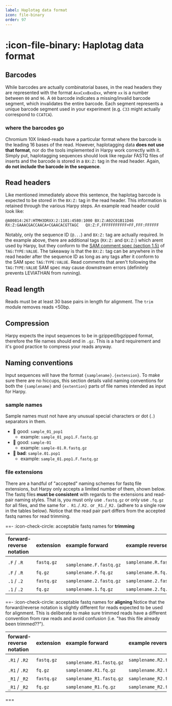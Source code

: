 ```yaml
---
label: Haplotag data format
icon: file-binary
order: 97
---
```

# :icon-file-binary: Haplotag data format

## Barcodes
While barcodes are actually combinatorial bases, in the read headers they are represented
with the format `AxxCxxBxxDxx`, where `xx` is a number between `00` and `96`. A `00` barcode 
indicates a missing/invalid barcode segment, which invalidates the entire barcode. Each segment represents a unique barcode segment used in your experiment (e.g. `C33` might actually correspond to `CCATCA`).

### where the barcodes go
Chromium 10X linked-reads have a particular format where the barcode is the leading 16 bases 
of the read. However, haplotagging data **does not use that format**, nor do the tools 
implemented in Harpy work correctly with it. Simply put, haplotagging sequences should look like regular FASTQ files of inserts and the barcode is stored in a `BX:Z:` tag in the read header. Again, **do not include the barcode in the sequence**.

## Read headers
Like mentioned immediately above this sentence, the haplotag barcode is expected to be stored
in the `BX:Z:` tag in the read header. This information is retained through the various Harpy
steps. An example read header could look like:
``` example valid read header
@A00814:267:HTMH3DRXX:2:1101:4580:1000 BX:Z:A02C01B11D46        RX:Z:GAAACGACCAACA+CGAACACGTTAGC   QX:Z:F,FFFFFFFFFFF+FF,FFF:FFFFFF
```
Notably, only the sequence ID (`@...`) and `BX:Z:` tag are actually required. In the example 
above, there are additional tags (`RX:Z:` and `QX:Z:`) which arent used by Harpy, but they 
conform to the [SAM comment spec (section 1.5)](https://samtools.github.io/hts-specs/SAMv1.pdf) 
of `TAG:TYPE:VALUE`. The takeaway is that the `BX:Z:` tag can be anywhere in the read header 
after the sequence ID as long as any tags after it conform to the SAM spec `TAG:TYPE:VALUE`. Read comments that aren't following the `TAG:TYPE:VALUE` SAM spec may cause downstream errors (definitely prevents LEVIATHAN from running).  

## Read length
Reads must be at least 30 base pairs in length for alignment. The `trim` module removes reads <50bp.

## Compression
Harpy expects the input sequences to be in gzipped/bgzipped format, therefore the file names should end in `.gz`. This is a hard requirement and it's good practice to compress your reads
anyway. 

## Naming conventions
Input sequences will have the format `{samplename}.{extension}`. To make sure there are no hiccups, this section details valid naming conventions for both the `{samplename}` and `{extention}` parts of file names intended as input for Harpy.

### sample names
Sample names must not have any unusual special characters or dot (`.`) separators in them.
- 🔵 good: `sample_01_pop1`
    - example: `sample_01_pop1.F.fastq.gz`
- 🔵 good: `sample-01`
    - example: `sample-01.R.fastq.gz`
- 🚫 **bad**: `sample.01.pop1`
    - example: `sample_01.pop1.F.fastq.gz`

### file extensions
There are a handful of "accepted" naming schemes for fastq file extensions, but Harpy only 
accepts a limited number of them, shown below. The fastq files **must be consistent** with regards to the extensions and read-pair naming styles.
That is, you must only use `.fastq.gz` or only use `.fq.gz` for all files, and the same for `.
R1.`/`.R2.` or `_R1.`/`_R2.` (adhere to a single row in the tables below).
Notice that the read pair part differs from the accepted fastq names for read trimming.

==- :icon-check-circle: acceptable fastq names for **trimming**

| forward-reverse notation | extension  | example forward          | example reverse         |
|:-------------------------|:-----------|:-------------------------|:------------------------|
| `.F` / `.R`                | `fastq.gz` | ` samplename.F.fastq.gz` | `samplename.R.fastq.gz` |
| `.F` / `.R`                | `fq.gz`    | `samplename.F.fq.gz`     | `samplename.R.fq.gz`    |
| `.1` / `.2`                | `fastq.gz` | `samplename.2.fastq.gz`  | `samplename.2.fastq.gz` |
| `.1` / `.2`                | `fq.gz`    | `samplename.1.fq.gz`     | `samplename.2.fq.gz`    |

==- :icon-check-circle: acceptable fastq names for **aligning**
Notice that the forward/reverse notation is slightly different for reads expected to be used for
alignment. This is deliberate to make sure trimmed reads have a different convention from raw reads and avoid confusion (i.e. "has this file already been trimmed??").

| forward-reverse notation | extension  | example forward           | example reverse          |
|:-------------------------|:-----------|:--------------------------|:-------------------------|
| `.R1` / `.R2`            | `fastq.gz` | ` samplename.R1.fastq.gz` | `samplename.R2.fastq.gz` |
| `.R1` / `.R2`            | `fq.gz`    | `samplename.R1.fq.gz`     | `samplename.R2.fq.gz`    |
| `_R1` / `_R2`            | `fastq.gz` | `samplename_R1.fastq.gz`  | `samplename_R2.fastq.gz` |
| `_R1` / `_R2`            | `fq.gz`    | `samplename_R1.fq.gz`     | `samplename_R2.fq.gz`    |
===
